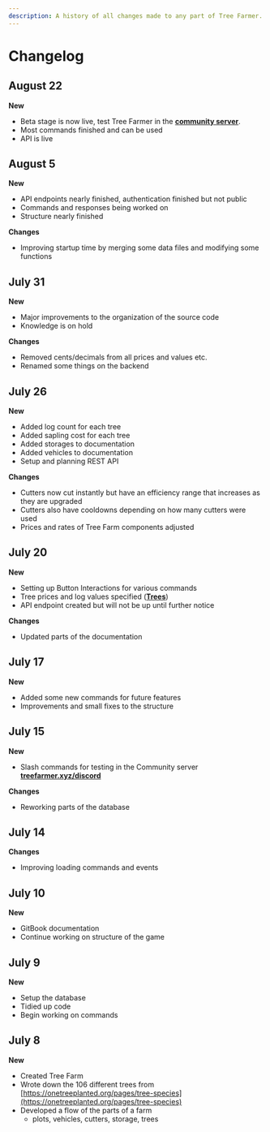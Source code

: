 ```yaml
---
description: A history of all changes made to any part of Tree Farmer.
---
```


# Changelog

## August 22

**New**

* Beta stage is now live, test Tree Farmer in the [**community server**](https://treefarmer.xyz/discord).
* Most commands finished and can be used
* API is live

## August 5

**New**

* API endpoints nearly finished, authentication finished but not public
* Commands and responses being worked on
* Structure nearly finished

**Changes**

* Improving startup time by merging some data files and modifying some functions

## July 31

**New**

* Major improvements to the organization of the source code
* Knowledge is on hold

**Changes**

* Removed cents/decimals from all prices and values etc.
* Renamed some things on the backend

## July 26

**New**

* Added log count for each tree
* Added sapling cost for each tree
* Added storages to documentation
* Added vehicles to documentation
* Setup and planning REST API

**Changes**

* Cutters now cut instantly but have an efficiency range that increases as they are upgraded
* Cutters also have cooldowns depending on how many cutters were used
* Prices and rates of Tree Farm components adjusted

## July 20

**New**

* Setting up Button Interactions for various commands
* Tree prices and log values specified \([**Trees**](../info/trees.md)\)
* API endpoint created but will not be up until further notice

**Changes**

* Updated parts of the documentation

## July 17

**New**

* Added some new commands for future features
* Improvements and small fixes to the structure

## July 15

**New**

* Slash commands for testing in the Community server [**treefarmer.xyz/discord**](https://treefarmer.xyz/discord)

**Changes**

* Reworking parts of the database

## July 14

**Changes**

* Improving loading commands and events

## July 10

**New**

* GitBook documentation
* Continue working on structure of the game

## July 9

**New**

* Setup the database
* Tidied up code
* Begin working on commands

## July 8

**New**

* Created Tree Farm
* Wrote down the 106 different trees from [https://onetreeplanted.org/pages/tree-species](https://onetreeplanted.org/pages/tree-species)
* Developed a flow of the parts of a farm
  * plots, vehicles, cutters, storage, trees



